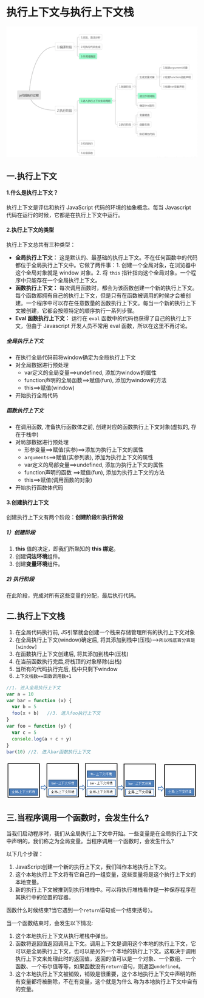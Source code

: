 # 执行上下文与执行上下文栈

![](./执行上下文图片/执行上下文流程.png)



## 一.执行上下文

#### 1.什么是执行上下文？

执行上下文是评估和执行 JavaScript 代码的环境的抽象概念。每当 Javascript 代码在运行的时候，它都是在执行上下文中运行。



#### 2.执行上下文的类型

执行上下文总共有三种类型：

- **全局执行上下文：** 这是默认的、最基础的执行上下文。不在任何函数中的代码都位于全局执行上下文中。它做了两件事：1. 创建一个全局对象，在浏览器中这个全局对象就是 window 对象。2. 将 `this` 指针指向这个全局对象。一个程序中只能存在一个全局执行上下文。
- **函数执行上下文：** 每次调用函数时，都会为该函数创建一个新的执行上下文。每个函数都拥有自己的执行上下文，但是只有在函数被调用的时候才会被创建。一个程序中可以存在任意数量的函数执行上下文。每当一个新的执行上下文被创建，它都会按照特定的顺序执行一系列步骤。
- **Eval 函数执行上下文：** 运行在 `eval` 函数中的代码也获得了自己的执行上下文，但由于 Javascript 开发人员不常用 eval 函数，所以在这里不再讨论。



##### 全局执行上下文

 * 在执行全局代码前将window确定为全局执行上下文
 * 对全局数据进行预处理
   * var定义的全局变量==>undefined, 添加为window的属性
   * function声明的全局函数==>赋值(fun), 添加为window的方法
   * this==>赋值(window)
 * 开始执行全局代码



##### 函数执行上下文

 * 在调用函数, 准备执行函数体之前, 创建对应的函数执行上下文对象(虚拟的, 存在于栈中)
 * 对局部数据进行预处理
   * 形参变量==>赋值(实参)==>添加为执行上下文的属性
   * `arguments`==>赋值(实参列表), 添加为执行上下文的属性 
   * var定义的局部变量==>undefined, 添加为执行上下文的属性
   * function声明的函数 ==>赋值(fun), 添加为执行上下文的方法
   * this==>赋值(调用函数的对象)
 * 开始执行函数体代码



#### 3.创建执行上下文

创建执行上下文有两个阶段：**创建阶段**和**执行阶段**

##### 1）创建阶段

1. **this** 值的决定，即我们所熟知的 **this 绑定**。
2. 创建**词法环境**组件。
3. 创建**变量环境**组件。

##### 2) 执行阶段

在此阶段，完成对所有这些变量的分配，最后执行代码。

## 二.执行上下文栈

1. 在全局代码执行前, JS引擎就会创建一个栈来存储管理所有的执行上下文对象
2. 在全局执行上下文(window)确定后, 将其添加到栈中(压栈)-->`所以栈底百分百是[window]`
3. 在函数执行上下文创建后, 将其添加到栈中(压栈)
4. 在当前函数执行完后,将栈顶的对象移除(出栈)
5. 当所有的代码执行完后, 栈中只剩下window
6. `上下文栈数==函数调用数+1`

```js
//1. 进入全局执行上下文
var a = 10
var bar = function (x) {
  var b = 5
  foo(x + b)   //3. 进入foo执行上下文           
}
var foo = function (y) {
  var c = 5
  console.log(a + c + y)
}
bar(10) //2. 进入bar函数执行上下文
```

![](./执行上下文图片/执行上下文栈.png)



## 三.当程序调用一个函数时，会发生什么?

当我们启动程序时，我们从全局执行上下文中开始。一些变量是在全局执行上下文中声明的。我们称之为全局变量。当程序调用一个函数时，会发生什么?

以下几个步骤：

1. JavaScript创建一个新的执行上下文，我们叫作本地执行上下文。
2. 这个本地执行上下文将有它自己的一组变量，这些变量将是这个执行上下文的本地变量。
3. 新的执行上下文被推到到执行堆栈中。可以将执行堆栈看作是一种保存程序在其执行中的位置的容器。

函数什么时候结束?当它遇到一个`return`语句或一个结束括号`}`。

当一个函数结束时，会发生以下情况:

1. 这个本地执行上下文从执行堆栈中弹出。
2. 函数将返回值返回调用上下文。调用上下文是调用这个本地的执行上下文，它可以是全局执行上下文，也可以是另外一个本地的执行上下文。这取决于调用执行上下文来处理此时的返回值，返回的值可以是一个对象、一个数组、一个函数、一个布尔值等等，如果函数没有`return`语句，则返回`undefined`。
3. 这个本地执行上下文被销毁，销毁是很重要，这个本地执行上下文中声明的所有变量都将被删除，不在有变量，这个就是为什么 称为本地执行上下文中自有的变量。

